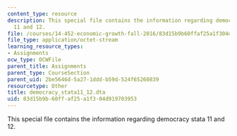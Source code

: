 ```yaml
---
content_type: resource
description: This special file contains the information regarding democracy stata
  11 and 12.
file: /courses/14-452-economic-growth-fall-2016/83d15b9b60ffaf25a1f304d919703953_democracy_stata11_12.dta
file_type: application/octet-stream
learning_resource_types:
- Assignments
ocw_type: OCWFile
parent_title: Assignments
parent_type: CourseSection
parent_uid: 2be5646d-5a27-1ddd-b59d-524f65260839
resourcetype: Other
title: democracy_stata11_12.dta
uid: 83d15b9b-60ff-af25-a1f3-04d919703953
---
```

This special file contains the information regarding democracy stata 11 and 12.

